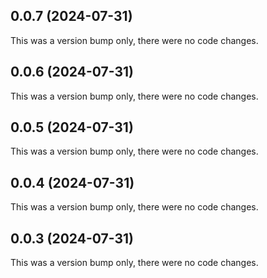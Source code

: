 ## 0.0.7 (2024-07-31)

This was a version bump only, there were no code changes.

## 0.0.6 (2024-07-31)

This was a version bump only, there were no code changes.

## 0.0.5 (2024-07-31)

This was a version bump only, there were no code changes.

## 0.0.4 (2024-07-31)

This was a version bump only, there were no code changes.

## 0.0.3 (2024-07-31)

This was a version bump only, there were no code changes.